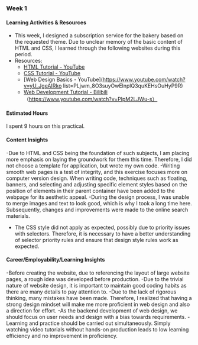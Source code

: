 ### Week 1

#### Learning Activities & Resources
 - This week, I designed a subscription service for the bakery based on the requested theme. Due to unclear memory of the basic content of HTML and CSS, I learned through the following websites during this period.
 - Resources:
   - [HTML Tutorial - YouTube](https://www.youtube.com/watch?v=pQN-pnXPaVg)
   - [CSS Tutorial - YouTube](https://www.youtube.com/watch?v=G3e-cpL7ofc)
   - [Web Design Basics - YouTube](https://www.youtube.com/watch?v=yU_JgeAIRko      list=PLjwm_8O3suyOwElnplQ3quKEHsOuHyP9R)
   - [Web Development Tutorial - Bilibili](https://www.youtube.com/watch?v=CTjbDom7wKQ)
    （https://www.youtube.com/watch?v=PlpM2LJWu-s）

#### Estimated Hours
I spent 9 hours on this practical.

#### Content Insights

-Due to HTML and CSS being the foundation of such subjects, I am placing more emphasis on laying the groundwork for them this time. Therefore, I did not choose a template for application, but wrote my own code.
-Writing smooth web pages is a test of integrity, and this exercise focuses more on computer version design. When writing code, techniques such as floating, banners, and selecting and adjusting specific element styles based on the position of elements in their parent container have been added to the webpage for its aesthetic appeal.
-During the design process, I was unable to merge images and text to look good, which is why I took a long time here. Subsequently, changes and improvements were made to the online search materials.
- The CSS style did not apply as expected, possibly due to priority issues with selectors. Therefore, it is necessary to have a better understanding of selector priority rules and ensure that design style rules work as expected.


#### Career/Employability/Learning Insights

-Before creating the website, due to referencing the layout of large website pages, a rough idea was developed before production.
-Due to the trivial nature of website design, it is important to maintain good coding habits as there are many details to pay attention to.
-Due to the lack of rigorous thinking, many mistakes have been made. Therefore, I realized that having a strong design mindset will make me more proficient in web design and also a direction for effort.
-As the backend development of web design, we should focus on user needs and design with a bias towards requirements.
-Learning and practice should be carried out simultaneously. Simply watching video tutorials without hands-on production leads to low learning efficiency and no improvement in proficiency.